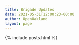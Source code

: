```yaml
---
title: Brigade Updates
date: 2021-05-31T12:00:23+00:00
author: OpenOakland
layout: page
---
```



{% include posts.html %}
